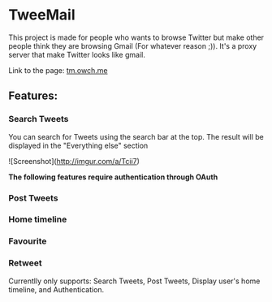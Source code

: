 # TweeMail

This project is made for people who wants to browse Twitter but make other people think they are browsing Gmail (For whatever reason ;)). It's a proxy server that make Twitter looks like gmail.

Link to the page: [tm.owch.me](http://tm.owch.me "TweeMail")

## Features:

### Search Tweets
You can search for Tweets using the search bar at the top. The result will be displayed in the "Everything else" section

![Screenshot]\(http://imgur.com/a/Tcii7) 

**The following features require authentication through OAuth**

### Post Tweets

### Home timeline

### Favourite

### Retweet

Currentlly only supports: Search Tweets, Post Tweets, Display user's home timeline, and Authentication.


